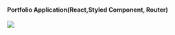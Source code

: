 <h4>Portfolio Application(React,Styled Component, Router) </h4>

<a href="https://mystifying-minsky-36c813.netlify.app/" target="blank"><img src="https://i.ibb.co/pfTGsvz/2.png" ></a>
